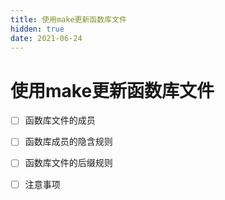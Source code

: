 ```yaml
---
title: 使用make更新函数库文件
hidden: true
date: 2021-06-24
---
```


# 使用make更新函数库文件

- [ ] 函数库文件的成员
- [ ] 函数库成员的隐含规则
- [ ] 函数库文件的后缀规则
- [ ] 注意事项


